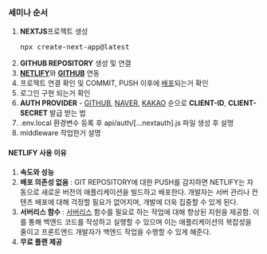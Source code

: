 <h3>세미나 순서</h3>
<ol>
    <li><strong>NEXTJS</strong>프로젝트 생성 <pre>npx create-next-app@latest</pre></li>
    <li><strong>GITHUB REPOSITORY</strong> 생성 및 연결</li>
    <li><a href="https://app.netlify.com/teams/xiut1/sites"><strong>NETLIFY</strong></a>와 <a href="https://github.com/xiut1/TEST"><strong>GITHUB</strong></a> 연동 </li>
    <li>프로젝트 연결 확인 및 COMMIT, PUSH 이후에 <a href="https://app.netlify.com/sites/shimmering-bonbon-5754cd/deploys">배포</a>되는거 확인</li>
    <li>로그인 구현 되는거 확인</li>
    <li><strong>AUTH PROVIDER</strong> - <a href="https://github.com/settings/applications/2636676">GITHUB</a>, <a href="https://developers.naver.com/apps/#/myapps/CWaVBazqPY0mjVZqn2ME/overview">NAVER</a>, <a href="https://developers.kakao.com/console/app/1104585">KAKAO</a> 순으로 <strong>CLIENT-ID</strong>, <strong>CLIENT-SECRET</strong> 발급 받는 법</li>
    <li>.env.local 환경변수 등록 후 api/auth/[...nextauth].js 파일 생성 후 설명</li>
    <li>middleware 작업한거 설명</li>
</ol>

<h4>NETLIFY 사용 이유</h4>
<ol>
    <li><strong>속도와 성능</strong></li>
    <li><strong>배포 의존성 없음</strong> : GIT REPOSITORY에 대한 PUSH를 감지하면 NETLIFY는 자동으로 새로운 버전의 애플리케이션을 빌드하고 배포한다.  개발자는 서버 관리나 컨텐츠 배포에 대해 걱정할 필요가 없어지며, 개발에 더욱 집중할 수 있게 된다.</li>
    <li><strong>서버리스 함수</strong> : <a href="https://developer.oracle.com/ko/learn/technical-articles/serverless-functions">서버리스</a> 함수를 필요로 하는 작업에 대해 향상된 지원을 제공함. 이를 통해 백엔드 코드를 작성하고 실행할 수 있으며 이는 애플리케이션의 복잡성을 줄이고 프론트엔드 개발자가 백엔드 작업을 수행할 수 있게 해준다.</li>
    <li><strong>무료 플랜 제공</strong></li>
</ol>
